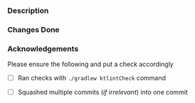 ### Description
<!--- General Description of the work done also link the issue solved -->

### Changes Done
<!--- Attach a screen shots/recording whatever relevant -->

### Acknowledgements
<!--- Use this area to include any documentation, example etc used to help others in reviewing your code -->

Please ensure the following and put a check accordingly

- [ ] Ran checks with `./gradlew ktlintCheck` command

- [ ] Squashed multiple commits (_if irrelevant_) into one commit
